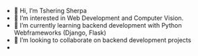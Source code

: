 - 👋 Hi, I’m Tshering Sherpa
- 👀 I’m interested in Web Development and Computer Vision.
- 🌱 I’m currently learning backend development with Python Webframeworks (Django, Flask)
- 💞️ I’m looking to collaborate on backend development projects
-

<!---
tenzi1/tenzi1 is a ✨ special ✨ repository because its `README.md` (this file) appears on your GitHub profile.
You can click the Preview link to take a look at your changes.
--->
